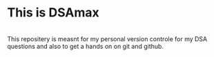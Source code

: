 # This is DSAmax
<br>
This repositery is measnt for my personal version controle for my DSA questions and also to get a hands on on git and github.